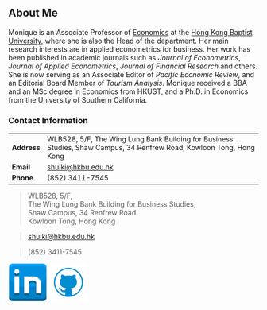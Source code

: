 ## About Me 

Monique is an Associate Professor of [Economics](https://econ.hkbu.edu.hk/eng/main/Index) at the [Hong Kong Baptist University](https://bus.hkbu.edu.hk/eng/bus/main/Index), where she is also the Head of the department. Her main research interests are in applied econometrics for business. Her work has been published in academic journals such as *Journal of Econometrics*, *Journal of Applied Econometrics*, *Journal of Financial Research* and others. She is now serving as an Associate Editor of *Pacific Economic Review*, and an Editorial Board Member of *Tourism Analysis*. Monique received a BBA and an MSc degree in Economics from HKUST, and a Ph.D. in Economics from the University of Southern California. 



### Contact Information
|      |       |
|:--------|:----------------------------------------|
|**Address**|WLB528, 5/F, The Wing Lung Bank Building for Business Studies, Shaw Campus, 34 Renfrew Road, Kowloon Tong, Hong Kong |
|**Email**|<shuiki@hkbu.edu.hk>|
|**Phone**| (852) 3411-7545|
> 
> WLB528, 5/F,  
> The Wing Lung Bank Building for Business Studies,  
> Shaw Campus, 34 Renfrew Road  
> Kowloon Tong, Hong Kong  

> <shuiki@hkbu.edu.hk>  

> (852) 3411-7545

<a href = "https://hk.linkedin.com/in/monique-wan-93a668122"><img src = "in.png" width = "78"/></a>
<a href = "https://github.com/Monique-Wan"><img src = "github.png" width = "78"/></a>



